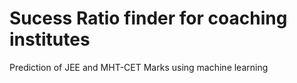 # Sucess Ratio finder for coaching institutes
Prediction of JEE and MHT-CET Marks using machine learning
